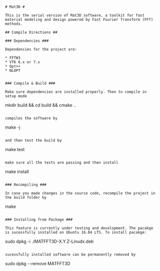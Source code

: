 
```

# Mat3D #

This is the serial version of Mat3D software, a toolkit for fast material modeling and design powered by Fast Fourier Transform (FFT) methods.

## Compile Directions ##

### Dependencies ###

Dependencies for the project are:

* FFTW3
* VTK 6.x or 7.x
* Opt++
* NLOPT 


### Compile & Build ###

Make sure dependencies are installed properly. Then to compile in setup mode

```
mkdir build && cd build && cmake ..
```

compiles the software by

```
make -j
```

and then test the build by

```
make test
```

make sure all the tests are passing and then install

```
make install
```

### Recompiling ###

In case you made changes in the source code, recompile the project in the build folder by

```
make
```

### Installing from Package ###

This feature is currently under testing and development. The pacakge is sucessfully installed on Ubuntu 16.04 LTS. To install pacakge:

```
sudo dpkg -i ./MATFFT3D-X.Y.Z-Linudx.deb
```

sucessfully installed software can be permanently removed by

```
sudo dpkg --remove MATFFT3D
```
